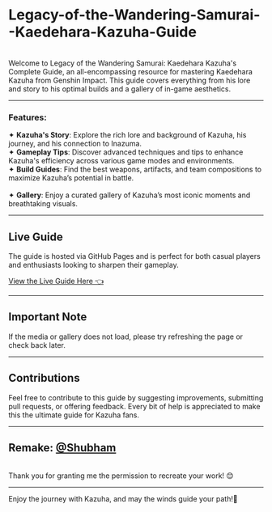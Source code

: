 # Legacy-of-the-Wandering-Samurai--Kaedehara-Kazuha-Guide
<br>
Welcome to Legacy of the Wandering Samurai: Kaedehara Kazuha's Complete Guide, an all-encompassing resource for mastering Kaedehara Kazuha from Genshin Impact. This guide covers everything from his lore and story to his optimal builds and a gallery of in-game aesthetics.

---

### Features:
✦ **Kazuha's Story**: Explore the rich lore and background of Kazuha, his journey, and his connection to Inazuma.
<br>
✦ **Gameplay Tips**: Discover advanced techniques and tips to enhance Kazuha's efficiency across various game modes and environments.
<br>
✦ **Build Guides**: Find the best weapons, artifacts, and team compositions to maximize Kazuha’s potential in battle.    
<br>
✦ **Gallery**: Enjoy a curated gallery of Kazuha’s most iconic moments and breathtaking visuals.

---

## Live Guide

The guide is hosted via GitHub Pages and is perfect for both casual players and enthusiasts looking to sharpen their gameplay.

[View the Live Guide Here 👈](https://dev-zenitsu.github.io/Legacy-of-the-Wandering-Samurai--Kazuha-Guide/)

---

## Important Note 
If the media or gallery does not load, please try refreshing the page or check back later.

---

## Contributions
Feel free to contribute to this guide by suggesting improvements, submitting pull requests, or offering feedback. Every bit of help is appreciated to make this the ultimate guide for Kazuha fans.

---

## Remake: [@Shubham](https://github.com/Shubamium)
<br>
Thank you for granting me the permission to recreate your work! 😊

<hr>

Enjoy the journey with Kazuha, and may the winds guide your path!🍃
